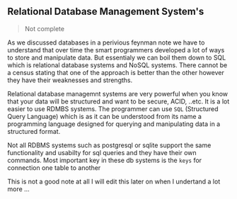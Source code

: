 ## Relational Database Management System's

> Not complete

As we discussed databases in a perivious feynman note we have to understand that over time the smart programmers developed a lot of ways to store and manipulate data. But essentialy we can boil them down to SQL which is relational database systems and NoSQL systems. There cannot be a census stating that one of the approach is better than the other however they have their weaknesses and strengths.

Relational database managemnt systems are very powerful when you know that your data will be structured and want to be secure, ACID, ..etc. It is a lot easier to use RDMBS systems. The programmer can use `SQL` (Structured Query Language) which is as it can be understood from its name a programming language designed for querying and manipulating data in a structured format.

Not all RDBMS systems such as postgresql or sqlite support the same functionality and usabilty for sql queries and they have their own commands. Most important key in these db systems is the `keys` for connection one table to another

This is not a good note at all I will edit this later on when I undertand  a lot more ...

